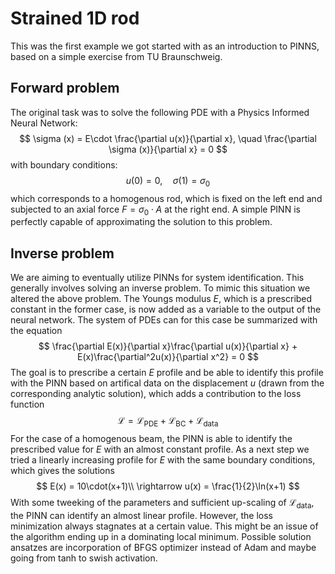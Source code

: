 # Strained 1D rod 
This was the first example we got started with as an introduction to PINNS, based on a simple exercise from TU Braunschweig. 

## Forward problem
The original task was to solve the following PDE with a Physics Informed Neural Network:
$$
\sigma (x) = E\cdot \frac{\partial u(x)}{\partial x}, \quad \frac{\partial \sigma (x)}{\partial x} = 0
$$
with boundary conditions:
$$
u(0) = 0,\quad \sigma (1) = \sigma_0
$$
which corresponds to a homogenous rod, which is fixed on the left end and subjected to an axial force $F=\sigma_0\cdot A$ at the right end. A simple PINN is perfectly capable of approximating the solution to this problem.



## Inverse problem
We are aiming to eventually utilize PINNs for system identification. This generally involves solving an inverse problem. To mimic this situation we altered the above problem. The Youngs modulus $E$, which is a prescribed constant in the former case, is now added as a variable to the output of the neural network. The system of PDEs can for this case be summarized with the equation
$$
\frac{\partial E(x)}{\partial x}\frac{\partial u(x)}{\partial x} + E(x)\frac{\partial^2u(x)}{\partial x^2} = 0
$$
The goal is to prescribe a certain $E$ profile and be able to identify this profile with the PINN based on artifical data on the displacement $u$ (drawn from the corresponding analytic solution), which adds a contribution to the loss function 
$$
\mathcal{L} = \mathcal{L}_\text{PDE} + \mathcal{L}_\text{BC} + \mathcal{L}_\text{data}
$$
For the case of a homogenous beam, the PINN is able to identify the prescribed value for $E$ with an almost constant profile. 
As a next step we tried a linearly increasing profile for $E$ with the same boundary conditions, which gives the solutions
$$
E(x) = 10\cdot(x+1)\\
\rightarrow u(x) = \frac{1}{2}\ln(x+1)
$$
With some tweeking of the parameters and sufficient up-scaling of $\mathcal{L}_\text{data}$, the PINN can identify an almost linear profile. However, the loss minimization always stagnates at a certain value. This might be an issue of the algorithm ending up in a dominating local minimum. Possible solution ansatzes are incorporation of BFGS optimizer instead of Adam and maybe going from tanh to swish activation.